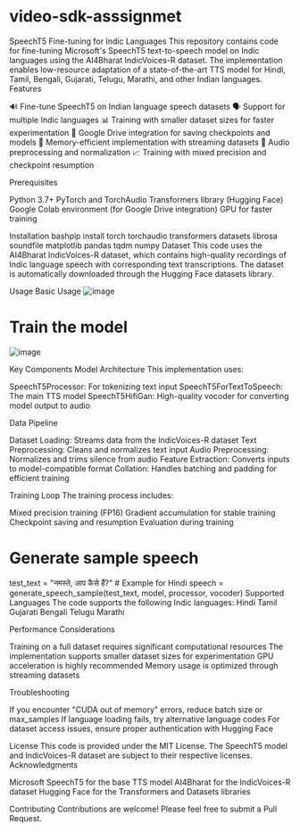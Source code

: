 # video-sdk-asssignmet
SpeechT5 Fine-tuning for Indic Languages
This repository contains code for fine-tuning Microsoft's SpeechT5 text-to-speech model on Indic languages using the AI4Bharat IndicVoices-R dataset. The implementation enables low-resource adaptation of a state-of-the-art TTS model for Hindi, Tamil, Bengali, Gujarati, Telugu, Marathi, and other Indian languages.
Features

🔊 Fine-tune SpeechT5 on Indian language speech datasets
🗣️ Support for multiple Indic languages
📊 Training with smaller dataset sizes for faster experimentation
💾 Google Drive integration for saving checkpoints and models
🎯 Memory-efficient implementation with streaming datasets
📝 Audio preprocessing and normalization
📈 Training with mixed precision and checkpoint resumption



Prerequisites

Python 3.7+
PyTorch and TorchAudio
Transformers library (Hugging Face)
Google Colab environment (for Google Drive integration)
GPU for faster training

Installation
bashpip install torch torchaudio transformers datasets librosa soundfile matplotlib pandas tqdm numpy
Dataset
This code uses the AI4Bharat IndicVoices-R dataset, which contains high-quality recordings of Indic language speech with corresponding text transcriptions. The dataset is automatically downloaded through the Hugging Face datasets library.



Usage
Basic Usage
![image](https://github.com/user-attachments/assets/47fd5ff5-5a80-4132-bf07-87ad55634bed)



# Train the model
![image](https://github.com/user-attachments/assets/82560d73-235c-49ca-88eb-efa1882754c8)

Key Components
Model Architecture
This implementation uses:

SpeechT5Processor: For tokenizing text input
SpeechT5ForTextToSpeech: The main TTS model
SpeechT5HifiGan: High-quality vocoder for converting model output to audio

Data Pipeline

Dataset Loading: Streams data from the IndicVoices-R dataset
Text Preprocessing: Cleans and normalizes text input
Audio Preprocessing: Normalizes and trims silence from audio
Feature Extraction: Converts inputs to model-compatible format
Collation: Handles batching and padding for efficient training

Training Loop
The training process includes:

Mixed precision training (FP16)
Gradient accumulation for stable training
Checkpoint saving and resumption
Evaluation during training


# Generate sample speech
test_text = "नमस्ते, आप कैसे हैं?"  # Example for Hindi
speech = generate_speech_sample(test_text, model, processor, vocoder)
Supported Languages
The code supports the following Indic languages:
Hindi
Tamil
Gujarati
Bengali
Telugu
Marathi



Performance Considerations

Training on a full dataset requires significant computational resources
The implementation supports smaller dataset sizes for experimentation
GPU acceleration is highly recommended
Memory usage is optimized through streaming datasets

Troubleshooting

If you encounter "CUDA out of memory" errors, reduce batch size or max_samples
If language loading fails, try alternative language codes
For dataset access issues, ensure proper authentication with Hugging Face

License
This code is provided under the MIT License. The SpeechT5 model and IndicVoices-R dataset are subject to their respective licenses.
Acknowledgments

Microsoft SpeechT5 for the base TTS model
AI4Bharat for the IndicVoices-R dataset
Hugging Face for the Transformers and Datasets libraries

Contributing
Contributions are welcome! Please feel free to submit a Pull Request.

